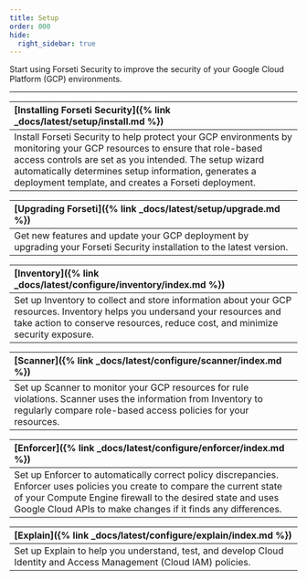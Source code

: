 ```yaml
---
title: Setup 
order: 000
hide:
  right_sidebar: true
---
```

Start using Forseti Security to improve the security of your Google Cloud
Platform (GCP) environments.

---

| **[Installing Forseti Security]({% link _docs/latest/setup/install.md %})** |
| :---------------------------------------------------------------------------- |
| Install Forseti Security to help protect your GCP environments by monitoring your GCP resources to ensure that role-based access controls are set as you intended. The setup wizard automatically determines setup information, generates a deployment template, and creates a Forseti deployment. |

| **[Upgrading Forseti]({% link _docs/latest/setup/upgrade.md %})** |
| :---------------------------------------------------------------------------- |
| Get new features and update your GCP deployment by upgrading your Forseti Security installation to the latest version. |

| **[Inventory]({% link _docs/latest/configure/inventory/index.md %})** |
| :---------------------------------------------------------------------------- |
| Set up Inventory to collect and store information about your GCP resources. Inventory helps you undersand your resources and take action to conserve resources, reduce cost, and minimize security exposure. |

| **[Scanner]({% link _docs/latest/configure/scanner/index.md %})** |
| :---------------------------------------------------------------------------- |
| Set up Scanner to monitor your GCP resources for rule violations. Scanner uses the information from Inventory to regularly compare role-based access policies for your resources. |

| **[Enforcer]({% link _docs/latest/configure/enforcer/index.md %})** |
| :---------------------------------------------------------------------------- |
| Set up Enforcer to automatically correct policy discrepancies. Enforcer uses policies you create to compare the current state of your Compute Engine firewall to the desired state and uses Google Cloud APIs to make changes if it finds any differences. |

| **[Explain]({% link _docs/latest/configure/explain/index.md %})** |
| :---------------------------------------------------------------------------- |
| Set up Explain to help you understand, test, and develop Cloud Identity and Access Management (Cloud IAM) policies. |

